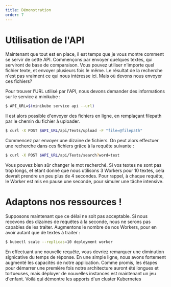 ```yaml
---
title: Démonstration
order: 7
---
```


# Utilisation de l'API

Maintenant que tout est en place, il est temps que je vous montre comment se servir de cette API. Commençons par envoyer quelques textes, qui serviront de base de comparaison. Vous pouvez utiliser n'importe quel fichier texte, et envoyer plusieurs fois le même. Le résultat de la recherche n'est pas vraiment ce qui nous intéresse ici. Mais où devons nous envoyer ces fichiers?

Pour trouver l'URL utilisé par l'API, nous devons demander des informations sur le service à minikube :

```bash
$ API_URL=$(minikube service api --url)
```

Il est alors possible d'envoyer des fichiers en ligne, en remplaçant filepath par le chemin du fichier à uploader.

```bash
$ curl -X POST $API_URL/api/Texts/upload -F "file=@filepath"
```

Commencez par envoyer une dizaine de fichiers. On peut alors effectuer une recherche dans ces fichiers grâce à la requête suivante :

```bash
$ curl -X POST $API_URL/api/Texts/search?word=test
```

Vous pouvez bien sûr changer le mot recherché. Si vos textes ne sont pas trop longs, et étant donné que nous utilisons 3 Workers pour 10 textes, cela devrait prendre un peu plus de 4 secondes. Pour rappel, à chaque requête, le Worker est mis en pause une seconde, pour simuler une tâche intensive. 

# Adaptons nos ressources !

Supposons maintenant que ce délai ne soit pas acceptable. Si nous recevons des dizaines de requêtes à la seconde, nous ne serons pas capables de les traiter. Augmentons le nombre de nos Workers, pour en avoir autant que de textes à traiter :

```bash
$ kubectl scale --replicas=10 deployment worker
```

En effectuant une nouvelle requête, vous devriez remarquer une diminution signicative du temps de réponse. En une simple ligne, nous avons fortement augmenté les capacités de notre application. Comme promis, les étapes pour démarrer une première fois notre architecture auront été longues et tortueuses, mais déployer de nouvelles instances est maintenant un jeu d'enfant. Voilà qui démontre les apports d'un cluster Kubernetes 
